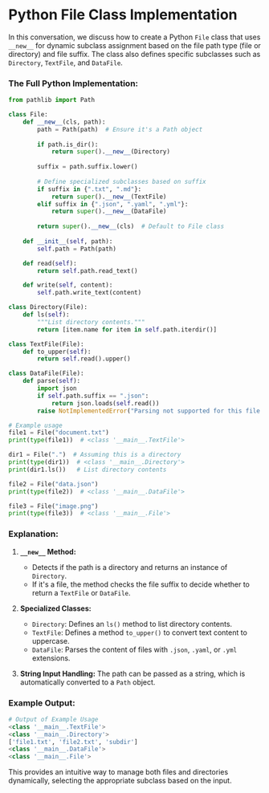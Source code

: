 
# Python File Class Implementation

In this conversation, we discuss how to create a Python `File` class that uses `__new__` for dynamic subclass assignment based on the file path type (file or directory) and file suffix. The class also defines specific subclasses such as `Directory`, `TextFile`, and `DataFile`.

### The Full Python Implementation:

```python
from pathlib import Path

class File:
    def __new__(cls, path):
        path = Path(path)  # Ensure it's a Path object
        
        if path.is_dir():
            return super().__new__(Directory)
        
        suffix = path.suffix.lower()
        
        # Define specialized subclasses based on suffix
        if suffix in {".txt", ".md"}:
            return super().__new__(TextFile)
        elif suffix in {".json", ".yaml", ".yml"}:
            return super().__new__(DataFile)
        
        return super().__new__(cls)  # Default to File class
    
    def __init__(self, path):
        self.path = Path(path)

    def read(self):
        return self.path.read_text()

    def write(self, content):
        self.path.write_text(content)

class Directory(File):
    def ls(self):
        """List directory contents."""
        return [item.name for item in self.path.iterdir()]

class TextFile(File):
    def to_upper(self):
        return self.read().upper()

class DataFile(File):
    def parse(self):
        import json
        if self.path.suffix == ".json":
            return json.loads(self.read())
        raise NotImplementedError("Parsing not supported for this file type.")

# Example usage
file1 = File("document.txt")
print(type(file1))  # <class '__main__.TextFile'>

dir1 = File(".")  # Assuming this is a directory
print(type(dir1))  # <class '__main__.Directory'>
print(dir1.ls())   # List directory contents

file2 = File("data.json")
print(type(file2))  # <class '__main__.DataFile'>

file3 = File("image.png")
print(type(file3))  # <class '__main__.File'>
```

### Explanation:
1. **`__new__` Method:** 
   - Detects if the path is a directory and returns an instance of `Directory`.
   - If it's a file, the method checks the file suffix to decide whether to return a `TextFile` or `DataFile`.

2. **Specialized Classes:**
   - `Directory`: Defines an `ls()` method to list directory contents.
   - `TextFile`: Defines a method `to_upper()` to convert text content to uppercase.
   - `DataFile`: Parses the content of files with `.json`, `.yaml`, or `.yml` extensions.

3. **String Input Handling:** The path can be passed as a string, which is automatically converted to a `Path` object.

### Example Output:

```python
# Output of Example Usage
<class '__main__.TextFile'>
<class '__main__.Directory'>
['file1.txt', 'file2.txt', 'subdir']
<class '__main__.DataFile'>
<class '__main__.File'>
```

This provides an intuitive way to manage both files and directories dynamically, selecting the appropriate subclass based on the input.
